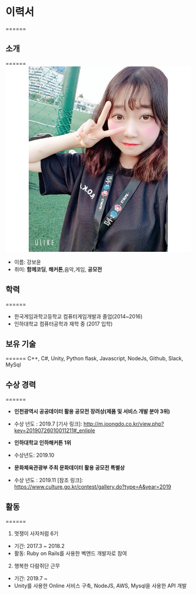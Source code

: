 # 이력서
======

## 소개
======
![selfie](./selfie.jpg)
 - 이름: 강보윤
 - 취미: __함께코딩__, __해커톤__,음악,게임, __공모전__

## 학력
======
 - 한국게임과학고등학교 컴퓨터게임개발과 졸업(2014~2016)
 - 인하대학교 컴퓨터공학과 재학 중 (2017 입학)

## 보유 기술
======
C++, C#, Unity, Python flask, Javascript, NodeJs, Github, Slack, MySql

## 수상 경력
======
- __인천광역시 공공데이터 활용 공모전 장려상(제품 및 서비스 개발 분야 3위)__
- 수상 년도 : 2019.7
[기사 링크]: http://m.joongdo.co.kr/view.php?key=20190726010011211#_enliple

- __인하대학교 인하해커톤 1위__
- 수상년도: 2019.10

- __문화체육관광부 주최 문화데이터 활용 공모전 특별상__
- 수상 년도 : 2019.11
[참조 링크]: https://www.culture.go.kr/contest/gallery.do?type=A&year=2019

## 활동
======
1. 멋쟁이 사자처럼 6기
 - 기간: 2017.3 ~ 2018.2
 - 활동: Ruby on Rails를 사용한 벡앤드 개발자로 참여

2. 행복한 다람쥐단 근무
 - 기간: 2019.7 ~
 - Unity를 사용한 Online 서비스 구축, NodeJS, AWS, Mysql을 사용한 API 개발
